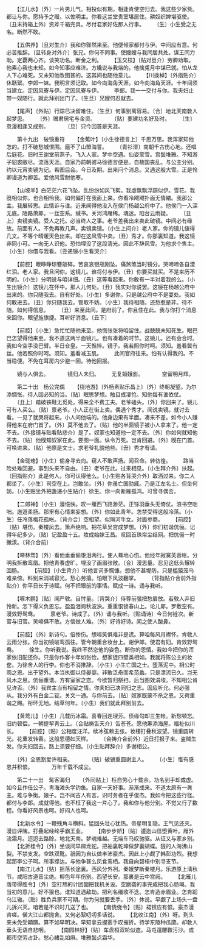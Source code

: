 <!-- { "loadSidebar": true } -->
　　【江儿水】〔外〕一片男儿气。相投似有期。相逢肯使空归去。我这些少家赀。都让与你。愿持予之赠。以佐明主。你看这兰堂贵室堪居住。耕奴织婢堪驱使。〔丑末持箱上外〕资斧千箱完具。尽付君家好佐那人行事。 
　　〔生〕小生受之无名。断然不敢。 

　　【五供养】〔旦对生介〕我和你骤然来至。他便倾家都付与伊。中间应有意。何必苦推辞。〔旦转身对外介〕张兄。你何不同事。使嫂嫂与我同居共处。谋王同力助。定覇两心齐。谈笑功名。断金之利。 
　　【玉交枝】〔贴对旦介〕劳卿劝取。他素心我也未知。如今知事应难济。方纔说与我端的。他擒兎月中谋已就。怕从龙人下心难死。又未知他改图甚的。这其间也随他意儿。 
　　【川拨棹】〔外指贴介〕休聒絮。李郞一妹。我明言须记取。如今向海角天涯。如今向海角天涯。十年间须当建立。定因风寄与伊。定因风寄与伊。 
　　李郞。我一一交付与你。我夫妇止带一奴随行。就此拜别出门了。〔生旦〕兄嫂何忍就去。 

　　【尾声】〔外贴〕行踪已决留难住。〔生旦〕何事别离容易。〔合〕地北天南敎人起梦思。 
　　〔外〕赠君居宅与金资。　　　　〔贴〕要建功名好及时。 
　　〔生〕忽漫相逢又成别。　　　　〔旦〕只今回首是天涯。 

　　第十九出　破镜重符 
　　【金蕉叶】〔小生徐德言上〕千思万思。我浑家知他怎的。打不破愁城恨围。磨不了山盟海誓。 
　　〔靑衫湿〕南朝千古伤心地。还唱后庭花。旧时王谢堂前燕子。飞入人家。梦中空遇。仙姿莹雪。宫鬓堆雅。不知游子貂裘敝尽。流落天涯。自家乃前朝驸马徐德言便是。自故国丧乱。与公主分别。约以元宵卖镜为记。希图后会。今日及期。出来问个消息。又遇这般大雪。正是怜卿谩道为卿苦。爱他风雪耐他寒。 

　　【山坡羊】白茫茫六花飞坠。乱纷纷如风飞絮。我虚飘飘浮踪似伊。雪花。我旣相似你。也合相怜我。如何偏打在我面上来。你看冷飕飕扑面无情緖。我那公主。我展转思。此情诉与谁。近来闻得他没入在侯门杨越公府中了。他侯门一入深无底。陌路萧郞。一丝空系。缄书。关河鸿雁稀。魂迷。阳台云雨疑。 
　　〔丑上〕卖镜卖镜。受人之托。必当终人之事。老爷差我出来卖此破镜。中间必有缘故。前面有人。不免再教几声。卖镜卖镜。〔小生上问介〕老人家。你的镜儿値得几文。不等个晴暖天色出来。却在这风雪中卖。〔丑〕秀才。你那裏知道。我这镜非同小可。一向无人识他。恐怕埋没了这段淸光。因此不辞风雪。为他求个售主。〔小生〕你借与我看。〔丑递镜小生看哭介〕 

　　【前腔】眼睁睁琼簪敲碎。苦哀哀银瓶刚坠。痛煞煞当时镜分。哭啼啼各自湮红泪。老人家。我且问你。这镜儿。谁将付与伊。〔丑〕你要买就买。不是来历不明的。〔小生〕分明说与咱详细。〔丑〕这等看起来。你敢有一半对着我的么。〔小生出镜介〕这镜儿在怀中。那人儿何处。〔丑〕我实对你说罢。这镜在杨越公府中出来的。你只随我去。自有好处。〔小生〕多谢你。只是越公府中不是耍处。我如何敢进去。〔丑〕你只随我去。管取不妨。〔小生〕我待相随。还愁惹是非。待不随。如何得信息。 
　　〔丑〕来至此间。是府前了。你且住在此。我与你打个消息来回你。眼望旌旗捷。耳听好消息。〔丑下〕 

　　【前腔】〔小生〕急忙忙随他来至。他慌张张将咱留住。战兢兢未知死生。眼巴巴怎望得他来至。我不道这两半面镜儿。也有凑着的时节。这镜儿。还有会合时。我如今空手没巴臂。半日仓皇。一天憔悴。镜子。我若照你时呵。须知。羞看鬓有丝。他若照你时呵。须知。羞看减玉肌。 
　　此间官府往来。怕有认得我的。不当稳便。不免在耳房内少避一回。待他回报。 

　　镜与人俱去。　　　　镜归人未归。 
　　无复姮娥影。　　　　空留明月辉。 

　　第二十出　杨公完偶 
　　【绕地游】〔外杨素贴乐昌上〕〔外〕终朝凝望。为尔添惆怅。待人回必知的当。〔贴〕眠思梦想。触目成凄怆。知他每有谁依仗。 
　　〔丑上〕踏破铁鞋无觅处。得来全不费工夫。老爷磕头。〔外〕你回来了。镜儿可有人买么。〔贴〕禀老爷。小人正在街上卖。偶遇个秀才。闻说卖镜。就讨去看。一见了就哭将起来。小人问他端的。他身边果有半面。凑来不差。如今小人赚得他来在府门首了。〔外〕莫不他去了。〔贴〕他的半面镜子被小人拿来了。他一定不去。〔外接镜与贴看贴悲介〕是了。奴家也知道他一定不去。〔外〕你如何就知他不去。〔贴〕他旣知奴家在此。要图一面。纵令万死。岂肯回避。〔外〕旣在门首。可唤进来。〔贴〕他原是文士。求老爷礼貌他些。〔丑〕秀才有请。 

　　【金珑璁】〔小生〕偷身寻去向。窥人不敢声扬。闻召命。转彷徨。 
　　路当险处难回避。事到头来不自由。〔丑〕老爷在此。过来相见。〔小生拜介外〕扶起。〔回指贴介〕此是何人。你可认得他么。〔小生贴各背哭介外〕取酒过来。你二人都坐了。〔小生〕司空在上。岂敢坐。〔外〕你虽亡国勋戚。乃是江左名士。但坐何妨。〔小生贴坐外把盏递小生贴介〕徐生。你一向断雁孤鸿。可曾寻偶否。 

　　【二郞神】〔小生〕漫悒怏。叹一雁西飞路渺茫。正铩羽垂头无倚仗。浪书空咄咄。迤逗柔肠。那里有心情来妄想。〔外〕你如此靑年。怎禁受得这般冷落。〔小生〕任冷落梅花孤帐。〔背介合〕空相望。似隔河牛女。对面参商。 
　　【前腔】〔贴〕堪伤。秦楼凤去。箫声绝响。把花草吴宫成梦想。〔外〕你们初谐伉俪。记得年纪多少。〔贴〕记盈盈十五。妆成始嫁王昌。叹回首珠帘尘结网。把伉俪一时撇漾。〔背介合前〕 

　　【啭林莺】〔外〕看他垂垂偷堕泪两行。使人蓦地心伤。他经年寂寞芙蓉帐。分明我拆散鸾凰。把他靑春虚旷。埋没了画眉张敞。〔合〕漫思量。忍见这低头辗转回肠。 
　　【前腔】〔小生背介〕听他言词多慨慷。想他不甚堤防。只是槛猿笼鸟难亲傍。料别来消减容光。愁心劳攘。怕眼下风波翻掌。 
　　〔背指贴介合前外指贴介〕你平日长于诗赋。何不把眼前的事情。赋成一诗。诵与我听。 

　　【啄木鹂】〔贴〕闻严敎。自忖量。〔背哭介〕侍尊前强把愁眉放。若敎人弃旧怜新。怎下得义负恩忘。盈盈泪阁秋波泱。重重恨锁春山上。论儿郞。罗敷空有。漫效野鸳鸯。 
　　禀老爷。诗成了。〔外〕诵与我听。〔贴诵诗〕今日何铨次。新官与旧官。笑啼俱不敢。方信做人难。〔外〕好诗好诗。闻之使人酸鼻。 

　　【前腔】〔外〕新诗句。倍惨伤。想啼笑俱难非是谎。算咱每风月襟怀。肯敎人云雨分张。你当初镜破鸾孤往。管今朝重合妆台上。谢伊郞。使君有妇。肯效野鸳鸯。 
　　徐生。你听我说。我终不然恋他的姿色。断你的恩情。我如今把你的浑家依旧配还你。只是你作客十年如张俭。想家徒四壁类相如。我就将陈公主的妆奁。为徐舍人的行李。你也不消推辞。〔小生〕小生亡国之士。堕落泥中。相公时雨之恩。出于望外。本当执御以侍晏婴。非敢泛舟而希范蠡。只是漂流已久。岂无风木之思。伉俪重谐。方有室家之恋。今欲暂归祭扫。后当图效涓埃。不知相公肯见许否。〔外〕我宾主当有相留之情。你夫妇已决同归之志。固应听允。何必强从。我分外有白金二锭。关文一通。与你前去。〔贴〕奴家旣蒙不杀之恩。又荷重谐之赐。衔环无地。结草何年。〔小生〕我们就此拜别前去。 

　　【黄莺儿】〔小生〕几载历冰霜。喜春回连理芳。债缘勾却三生帐。新愁顿忘。旧约顿偿。一朝提挈靑云上。〔合贴祷吿天介〕吿苍苍。愿他筹添海屋。福祉似川长。 
　　【前腔】〔贴〕公相度汪洋。续冰弦赖主张。妆楼打叠秋波望。镜重圆转光。花重发转香。这般恩德如天样。 
　　〔合祷介合前外〕近日打报子来。盗贼生发。你夫妇回去。路上须要仔细。〔小生贴拜辞介〕多谢相公。 

　　〔外〕全恩割爱许相亲。　　　　〔贴〕破镜重圆谢主人。 
　　〔小生〕惟有感恩幷积恨。　　　　万年千载不成尘。 

　　第二十一出　髯客海归 
　　〔外同贴上〕枉自劳心十载余。功名到手却成虚。如今且作任公子。靑海滩头学钓鱼。自家一天好事。渐渐成来。不道太原有一眞主。难与争衡。娘子。岂不闻古人有言。识时务者在乎俊杰。我如今把这些行径。都付与李郞。成就得他。也不枉了我这一片心了。我和你与他分别。不觉又行了数程。你看好风景也呵。好闷人也呵。 

　　【北新水令】一鞭残角斗横斜。猛回头壮心犹热。帝星明复隐。王气见还灭。漫自评隲。打叠起经纶手霸王业。 
　　【南步步娇】〔贴〕逶迤山径堕黄叶。雁外流霜月。迢迢去路赊。地北天南。梦魂难越。无端车马叹驰驱。从征又与家乡别。 
　　【北折桂令】〔外〕坐谈间早辨龙蛇。把袖裏乾坤做梦裏蝴蝶。狠的人海沸山裂。不禁支发。空跌双靴。祇因为自认做丰沛豪杰。因此上小觑了韩彭功烈。我想起那李公子呵。所事撑达。与他争甚么凤食鸾栖。我自向碧梧中别寻支节。 
　　【南江儿水】〔贴〕摇落长途裏。西风分外冽。秦娥梦断秦楼月。乐游原上淸秋节。咸阳古道音尘绝。柳色年年伤别。西望长安。那裏是云中宫阙。 
　　【北雁儿落带得胜令】〔外〕空打熬的计团圞把我机关设。空磨砻的事完成把我心肠竭。我当初的意儿。好不狠也。谁知道遇敌劫。把利名缰收不迭。怎肯造赤眉业。怎肯蹈乌江辙。〔贴〕胜负兵家不可期。你为何就要丢手。〔外〕休说。早觑了上场头一盘儿拆兴灭。咱若是不识时几送了也。 
　　【南侥侥令】〔贴〕裙钗应有恨。豪杰漫咨嗟。偌大江山都抛舍。又何必絮叨叨多话说。 
　　【北收江南】〔外〕呀。到头来未免受顚蹶。算不如早明决。早知拿云握雾手叹摧折。待学东陵种瓜瓞。却敎人垂头无语自悲咽。 
　　【南园林好】〔贴〕车盘桓双轮似遮。马屯邅雕鞍污沙。成都市空劳占卦。愁心緖乱如麻。堆雅鬓点霜华。 
